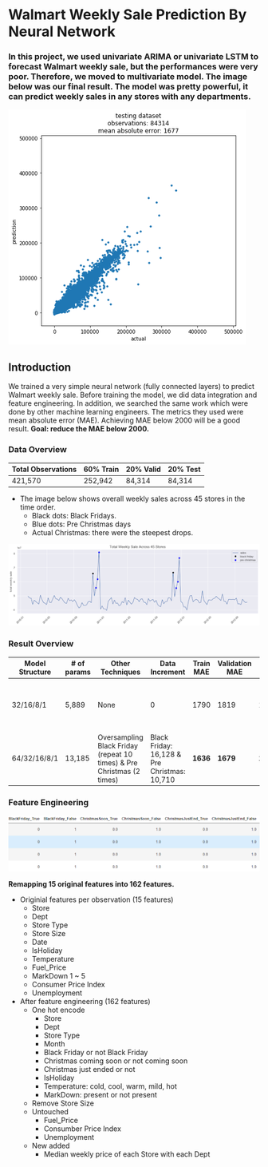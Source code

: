 # Walmart Weekly Sale Prediction By Neural Network

### In this project, we used univariate ARIMA or univariate LSTM to forecast Walmart weekly sale, but the performances were very poor. Therefore, we moved to multivariate model. The image below was our final result. The model was pretty powerful, it can predict weekly sales in any stores with any departments.

![Final Result](https://github.com/shuxg2017/Walmart-weekly-sale-prediction-by-MLP/blob/master/results/result.png)

## Introduction

We trained a very simple neural network (fully connected layers) to predict Walmart weekly sale. Before training the model, we did data integration and feature engineering. In addition, we searched the same work which were done by other machine learning engineers. The metrics they used were mean absolute error (MAE). Achieving MAE below 2000 will be a good result.
 **Goal: reduce the MAE below 2000.**

### Data Overview

Total Observations | 60% Train | 20% Valid | 20% Test
-------------------|-----------|-----------|----------
421,570 | 252,942 | 84,314 | 84,314

- The image below shows overall weekly sales across 45 stores in the time order.
  - Black dots: Black Fridays.
  - Blue dots: Pre Christmas days
  - Actual Christmas: there were the steepest drops.

![TimeSeries](https://github.com/shuxg2017/Walmart-weekly-sale-prediction-by-MLP/blob/master/results/Overall_Weekly_Sale.png)

### Result Overview

Model Structure | # of params | Other Techniques | Data Increment | Train MAE | Validation MAE | Test MAE | Result
----------------|-------------|------------------|----------------|-----------|----------------|----------|--------
32/16/8/1 | 5,889 | None | 0 | 1790 | 1819 | 1811 | Poor performance on Black Friday and Pre Christmas
64/32/16/8/1 | 13,185 | Oversampling Black Friday (repeat 10 times) & Pre Christmas (2 times) | Black Friday: 16,128 & Pre Christmas: 10,710 | **1636** | **1679** | **1677** | Best MAE, no overfitting


### Feature Engineering

![EncodedSpecialDays](https://github.com/shuxg2017/Walmart-weekly-sale-prediction-by-MLP/blob/master/results/OneHotEncodeExample.png)

**Remapping 15 original features into 162 features.**

- Originial features per observation (15 features)
  - Store
  - Dept
  - Store Type
  - Store Size
  - Date
  - IsHoliday
  - Temperature
  - Fuel_Price
  - MarkDown 1 ~ 5 
  - Consumer Price Index
  - Unemployment
- After feature engineering (162 features)
  - One hot encode
    - Store
    - Dept
    - Store Type
    - Month
    - Black Friday or not Black Friday
    - Christmas coming soon or not coming soon
    - Christmas just ended or not
    - IsHoliday
    - Temperature: cold, cool, warm, mild, hot
    - MarkDown: present or not present
  - Remove Store Size
  - Untouched
    - Fuel_Price
    - Consumber Price Index
    - Unemployment
  - New added
    - Median weekly price of each Store with each Dept
